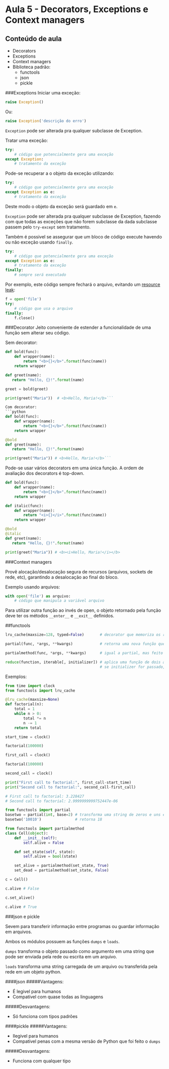 Aula 5 - Decorators, Exceptions e Context managers
===================================================

Conteúdo de aula
----------------
- Decorators
- Exceptions
- Context managers
- Biblioteca padrão:
	- functools
	- json
	- pickle

###Exceptions
Iniciar uma exceção:

```python
raise Exception()
```

Ou:

```python
raise Exception('descrição do erro')
```

`Exception` pode ser alterada pra qualquer subclasse de Exception.

Tratar uma exceção:

```python
try:
	# código que potencialmente gera uma exceção
except Exception:
	# tratamento da exceção
```

Pode-se recuperar a o objeto da exceção utilizando:

```python
try:
	# código que potencialmente gera uma exceção
except Exception as e:
	# tratamento da exceção
```

Deste modo o objeto da exceção será guardado em `e`.

`Exception` pode ser alterada pra qualquer subclasse de Exception, fazendo com que todas as exceções que não forem subclasse da dada subclasse passem pelo `try-except` sem tratamento.

Também é possivel se assegurar que um bloco de código execute havendo ou não exceção usando `finally`.

```python
try:
	# código que potencialmente gera uma exceção
except Exception as e:
	# tratamento da exceção
finally:
	# sempre será executado
```

Por exemplo, este código sempre fechará o arquivo, evitando um [resource leak](https://en.wikipedia.org/wiki/Resource_leak):

```python
f = open('file')
try:
	# código que usa o arquivo
finally:
	f.close()
```


###Decorator
Jeito conveniente de estender a funcionalidade de uma função sem alterar seu código.

Sem decorator:

```python
def bold(func):
	def wrapper(name):
		return "<b>{}</b>".format(func(name))
	return wrapper

def greet(name):
   return "Hello, {}!".format(name)

greet = bold(greet)

print(greet("Maria"))  # <b>Hello, Maria!</b>```

Com decorator:
```python
def bold(func):
	def wrapper(name):
		return "<b>{}</b>".format(func(name))
	return wrapper

@bold
def greet(name):
   return "Hello, {}!".format(name)

print(greet("Maria")) # <b>Hello, Maria!</b>```
```

Pode-se usar vários decorators em uma única função. A ordem de avaliação dos decorators é top-down.

```python
def bold(func):
	def wrapper(name):
		return "<b>{}</b>".format(func(name))
	return wrapper

def italic(func):
	def wrapper(name):
		return "<i>{}</i>".format(func(name))
	return wrapper

@bold
@italic
def greet(name):
   return "Hello, {}!".format(name)

print(greet("Maria")) # <b><i>Hello, Maria!</i></b>
```

###Context managers

Provê alocação/desalocação segura de recursos (arquivos, sockets de rede, etc), garantindo a desalocação ao final do bloco.

Exemplo usando arquivos:

```python
with open('file') as arquivo:
	# código que manipula a variável arquivo
```

Para utilizar outra função ao invés de open, o objeto retornado pela função deve ter os métodos `__enter__` e `__exit__` definidos.

##functools
```python
lru_cache(maxsize=128, typed=False)       # decorator que memoriza os resultados da função de acordo com o input

partial(func, *args, **kwargs)            # retorna uma nova função que, quando chamada, se comportará como func(*args, **kwargs)

partialmethod(func, *args, **kwargs)      # igual a partial, mas feito para métodos e não funções

reduce(function, iterable[, initializer]) # aplica uma função de dois argumentos cumulativamente aos itens de iterable até reduzir a sequência em um único valor
                                          # se initializer for passado, é colocado antes de todos os elementos no calculo
```
Exemplos:


```python
from time import clock
from functools import lru_cache

@lru_cache(maxsize=None)
def factorial(n):
	total = 1
	while n > 0:
		total *= n
		n -= 1
	return total

start_time = clock()

factorial(100000)

first_call = clock()

factorial(100000)

second_call = clock()

print("First call to factorial:", first_call-start_time)
print("Second call to factorial:", second_call-first_call)

# First call to factorial: 3.228427
# Second call to factorial: 2.9999999999752447e-06
```

```python
from functools import partial
basetwo = partial(int, base=2) # transforma uma string de zeros e uns em um int
basetwo('10010')               # retorna 18
```


```python
from functools import partialmethod
class Cell(object):
	def __init__(self):
		self.alive = False

	def set_state(self, state):
		self.alive = bool(state)

	set_alive = partialmethod(set_state, True)
	set_dead = partialmethod(set_state, False)

c = Cell()

c.alive # False

c.set_alive()

c.alive # True
```

###json e pickle

Sevem para transferir informação entre programas ou guardar informação em arquivos.

Ambos os módulos possuem as funções `dumps` e `loads`.

`dumps` transforma o objeto passado como argumento em uma string que pode ser enviada pela rede ou escrita em um arquivo.

`loads` transforma uma string carregada de um arquivo ou transferida pela rede em um objeto python.

####json
#####Vantagens:
- É legivel para humanos
- Compatível com quase todas as linguagens

#####Desvantagens:
- Só funciona com tipos padrões

####pickle
#####Vantagens:
- Ilegivel para humanos
- Compatível penas com a mesma versão de Python que foi feito o `dumps`

#####Desvantagens:
- Funciona com qualquer tipo
